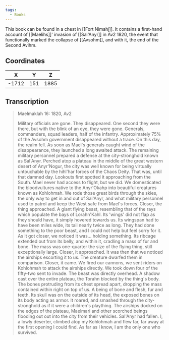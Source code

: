 ```yaml
---
tags:
  - Books
---
```


This book can be found in a chest in [[Fort Nimahj]]. It contains a first-hand account of [[Maelihs]]' invasion of [[Sal'Anyr]] in Av2 1820, the event that functionally marked the collapse of [[Avsohm]], and with it, the end of the Second Avihm.

## Coordinates
| **X** | **Y** | **Z** |
| :---: | :---: | :---: |
| -1712 |  151  | 1885  |

## Transcription
> Maelmaklah 16: 1820, Av2
>
> Military officials are gone. They disappeared. One second they were there, but with the blink of an eye, they were gone. Generals, commanders, squad leaders, half of the infantry. Approximately 75% of the Avsohm government disappeared without a trace. On this day, the realm fell. As soon as Mael's generals caught wind of the disappearance, they launched a long awaited attack. The remaining military personnel prepared a defense at the city-stronghold known as Sal'Anyr. Perched atop a plateau in the middle of the great western desert of Anyr'Nogur, the city was well known for being virtually untouchable by the hihl'har forces of the Chaos Deity. That was, until that damned day. Lookouts first spotted it approaching from the South. Mael never had access to flight, but we did. We domesticated the bloodvultures native to the Anyr'Okahp into beautiful creatures known as Kohlohmah. We rode those great birds through the skies, the only way to get in and out of Sal'Anyr, and what military personnel used to patrol and keep the West safe from Mael's forces. Closer, the thing approached. A giant flying beast, resembling that of the rays which populate the bays of Lorahn'Kahl. Its 'wings' did not flap as they should have, it simply hovered towards us. Its wingspan had to have been miles wide, its tail nearly twice as long. They had done something to the poor beast, and I could not help but feel sorry for it. As it got closer, we noticed it was... holding something. Its ribcage extended out from its belly, and within it, cradling a mass of fur and bone. The mass was one-quarter the size of the flying thing, still exceptionally large. Closer, it approached. It was then that we noticed the airships escorting it to us. The creature dwarfed them in comparison. Closer, it came. We fired our cannons, we sent riders on Kohlohmah to attack the airships directly. We took down four of the fifty-two sent to invade. The beast was directly overhead. A shadow cast over the entire plateau, the Torahn blocked by the thing's body. The bones protruding from its chest spread apart, dropping the mass contained within right on top of us. A being of bone and flesh, fur and teeth. Its skull was on the outside of its head, the exposed bones on its body acting as armor. It roared, and smashed through the city-stronghold as if it were a children's plaything. The airships docked on the edges of the plateau, Maelmari and other scorched beings flooding out out into the city from their vehicles. Sal'Anyr had fallen. I, a lowly deserter, climbed atop my Kohlohmah and flew far, far away at the first opening I could find. As far as I know, I am the only one who survived.
